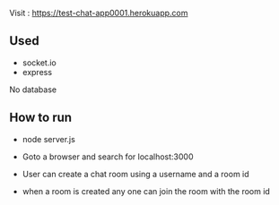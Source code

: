 Visit : https://test-chat-app0001.herokuapp.com

## Used
* socket.io
* express

No database

## How to run 
* node server.js
* Goto a browser and search for localhost:3000

* User can create a chat room using a username and a room id
* when a room is created any one can join the room with the room id
